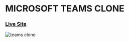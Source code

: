 # MICROSOFT TEAMS CLONE
### [Live Site](https://teams-cloneapp.herokuapp.com/)
![teams clone](https://i.ibb.co/7WZRLD1/122.jpg)
